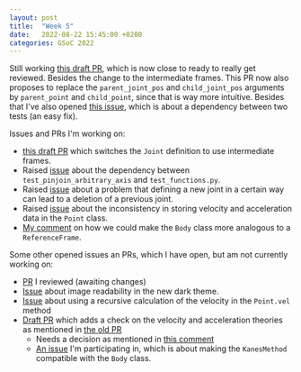 ```yaml
---
layout: post
title:  "Week 5"
date:   2022-08-22 15:45:00 +0200
categories: GSoC 2022
---
```

Still working [this draft PR][pull/23890], which is now close to ready to really get reviewed. Besides the change to the intermediate frames. This PR now also proposes to replace the `parent_joint_pos` and `child_joint_pos` arguments by `parent_point` and `child_point`, since that is way more intuitive. Besides that I've also opened [this issue][issues/23933], which is about a dependency between two tests (an easy fix).

Issues and PRs I'm working on:
- [this draft PR][pull/23890] which switches the `Joint` definition to use intermediate frames.
- Raised [issue][issues/23933] about the dependency between `test_pinjoin_arbitrary_axis` and `test_functions.py`.
- Raised [issue][issues/23913] about a problem that defining a new joint in a certain way can lead to a deletion of a previous joint.
- Raised [issue][issues/23741] about the inconsistency in storing velocity and acceleration data in the `Point` class.
- [My comment][issues/21964#issuecomment-1173893507] on how we could make the `Body` class more analogous to a `ReferenceFrame`.

Some other opened issues an PRs, which I have open, but am not currently working on:
- [PR][pull/23580] I reviewed (awaiting changes)
- [Issue][issues/23706] about image readability in the new dark theme.
- [Issue][issues/23382] about using a recursive calculation of the velocity in the `Point.vel` method
- [Draft PR][pull/23359] which adds a check on the velocity and acceleration theories as mentioned in [the old PR][pull/12322]
  - Needs a decision as mentioned in [this comment][pull/23359#issuecomment-1155023883]
  - [An issue][issues/23269] I'm participating in, which is about making the `KanesMethod` compatible with the `Body` class.

[issues/21705]: https://github.com/sympy/sympy/issues/21705
[pull/23705]: https://github.com/sympy/sympy/pull/23705
[issues/23706]: https://github.com/sympy/sympy/issues/23706
[pull/23628]: https://github.com/sympy/sympy/pull/23628
[issues/23382]: https://github.com/sympy/sympy/issues/23382
[pull/23359]: https://github.com/sympy/sympy/pull/23359
[pull/12322]: https://github.com/sympy/sympy/pull/12322
[pull/23359#issuecomment-1155023883]: https://github.com/sympy/sympy/pull/23359#issuecomment-1155023883
[pull/23730]: https://github.com/sympy/sympy/pull/23730
[issues/23706]: https://github.com/sympy/sympy/issues/23706
[pull/23580]: https://github.com/sympy/sympy/pull/23580
[issues/23741]: https://github.com/sympy/sympy/issues/23741
[SymPy dev documentation]: https://docs.sympy.org/dev/index.html
[issues/21964#issuecomment-1173893507]: https://github.com/sympy/sympy/issues/21964#issuecomment-1173893507
[issues/23269]: https://github.com/sympy/sympy/issues/23269
[pull/23890]: https://github.com/sympy/sympy/pull/23890
[issues/23913]: https://github.com/sympy/sympy/issues/23913
[issues/23933]: https://github.com/sympy/sympy/issues/23933